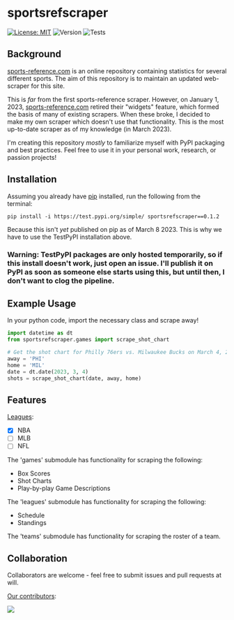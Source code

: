 # sportsrefscraper
[![License: MIT](https://img.shields.io/badge/License-MIT-yellow.svg)](https://opensource.org/licenses/MIT) 
![Version](https://img.shields.io/pypi/v/sportsrefscraper)
![Tests](https://github.com/josh-bone/sportsrefscraper/actions/workflows/unit-tests.yml/badge.svg)


## Background

[sports-reference.com](https://www.sports-reference.com/) is an online repository containing statistics for several different sports. The aim of this repository is to maintain an updated web-scraper for this site.

This is _far_ from the first sports-reference scraper. However, on January 1, 2023, [sports-reference.com](https://www.sports-reference.com/) retired their "widgets" feature, which formed the basis of many of existing scrapers. When these broke, I decided to make my own scraper which doesn't use that functionality. This is the most up-to-date scraper as of my knowledge (in March 2023).

I'm creating this repository _mostly_ to familiarize myself with PyPI packaging and best practices. Feel free to use it in your personal work, research, or passion projects!

## Installation

Assuming you already have [pip](https://pip.pypa.io/en/stable/installation/) installed, run the following from the terminal:

```
pip install -i https://test.pypi.org/simple/ sportsrefscraper==0.1.2
```

Because this isn't _yet_ published on pip as of March 8 2023. This is why we have to use the TestPyPI installation above.

### Warning: TestPyPI packages are only hosted temporarily, so if this install doesn't work, just open an issue. I'll publish it on PyPI as soon as someone else starts using this, but until then, I don't want to clog the pipeline.

## Example Usage

In your python code, import the necessary class and scrape away!

```python
import datetime as dt
from sportsrefscraper.games import scrape_shot_chart

# Get the shot chart for Philly 76ers vs. Milwaukee Bucks on March 4, 2023
away = 'PHI'
home = 'MIL'
date = dt.date(2023, 3, 4)
shots = scrape_shot_chart(date, away, home)
```



## Features

<ins>Leagues</ins>:
- [x] NBA
- [ ] MLB
- [ ] NFL

The 'games' submodule has functionality for scraping the following:
- Box Scores
- Shot Charts
- Play-by-play Game Descriptions 

The 'leagues' submodule has functionality for scraping the following:
- Schedule
- Standings 

The 'teams' submodule has functionality for scraping the roster of a team.

## Collaboration

Collaborators are welcome - feel free to submit issues and pull requests at will.

<ins>Our contributors</ins>:

<a href="https://github.com/josh-bone/sportsrefscraper/graphs/contributors">
  <img src="https://contrib.rocks/image?repo=josh-bone/sportsrefscraper" />
</a>
